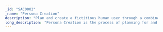 ```yaml
---
_id: "SAC0002"
_name: "Persona Creation"
description: "Plan and create a fictitious human user through a combination of planted data and revealed behavior patterns."
long_description: "Persona Creation is the process of planning for and creating the personas required to support the engagement narrative. This process should be informed by the previously generated threat model for the defender’s target adversary. For example, if the adversary targets a specific industry, the persona might be created to look like someone who works in that industry. The persona outline should include basic information about the persona itself such as their name, their relationship to the environment, and geographic location. Often, and especially for a short-term engagement operation, these persona traits can be broad.  For example, it is unlikely that a persona used in a short-term ransomware detonation operation would require a lot of details to be effective. However, for a longer-term insider threat protection operation, the defender may need to create a persona with the online presence of a corporate employee, including name, birthday, address, etc. Many factors should be considered when determining how in-depth a persona should be, including adversary sophistication, defender resources, and engagement narrative.  Once the persona traits have been decided, the planning process should determine how these traits will manifest in the environment. Persona creation is important to running an operation, as personas are often the predominant means through which the defender can engage with the adversary or change the environment during the operation. Careful planning is important as personas can be resource intensive to create and maintain and can reveal the ruse if discovered as fake by the adversary."
---
```

